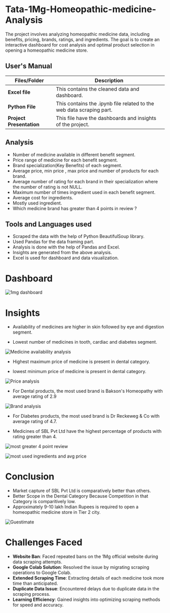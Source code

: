 # Tata-1Mg-Homeopathic-medicine-Analysis

The project involves analyzing homeopathic medicine data, including benefits, pricing, brands, ratings, and ingredients. The goal is to create an interactive dashboard for cost analysis and optimal product selection in opening a homeopathic medicine store.


##   **User's Manual**

| Files/Folder| Description |
| ------------- | ------------- |
| **Excel file** | This contains the cleaned data and dashboard.  |
| **Python File** | This contains the .ipynb file related to the web data scraping part.  |
| **Project Presentation** | This file have the dashboards and insights of the project. |

##   Analysis

- Number of medicine available in different benefit segment.
- Price range of medicine for each benefit segment.
- Brand specialization(Key Benefits) of each segment.
- Average price, min price , max price and number of products for each brand.
- Average number of rating for each brand in their specialization where  the number of rating is not NULL.
- Maximum number of times ingredient used in each benefit segment.
- Average cost for ingredients.
- Mostly used ingredient.
- Which medicine brand has greater than 4 points in review ?



##  Tools and Languages used

- Scraped the data with the help of Python BeautifulSoup library.
- Used Pandas for the data framing part.
- Analysis is done with the help of Pandas and Excel.
- Insights are generated from the above analysis.
- Excel is used for dashboard and data visualization.

# Dashboard
![1mg dashboard](https://github.com/ankitpal154/Capstone_project/assets/139064260/e9d479ef-7ca7-4924-a389-0008cc786d79)



# Insights

- Availability of  medicines are higher in skin followed by eye and digestion segment.

- Lowest number of medicines in tooth, cardiac and diabetes segment.


![Medicine availability analysis](https://github.com/ankitpal154/Capstone_project/assets/139064260/0a592d2d-c71e-479d-82fd-4e6b552b44ee)


- Highest maximum price of medicine is present in dental category.

- lowest minimum price of medicine is present in dental category.

![Price analysis](https://github.com/ankitpal154/Capstone_project/assets/139064260/aaa5f33b-2b1c-4553-9658-75c3c1064a86)



- For Dental products, the most used brand is Bakson's Homeopathy with average rating of 2.9


![Brand analysis](https://github.com/ankitpal154/Capstone_project/assets/139064260/d5f9a4f3-c7d2-4658-8bd9-4459ffaa5ade)




- For Diabetes products, the most used brand is Dr Reckeweg & Co with average rating of 4.7.

- Medicines of SBL Pvt Ltd have the highest percentage of products with rating greater than 4.


![most greater 4 point review](https://github.com/ankitpal154/Capstone_project/assets/139064260/ff8a85f1-2a46-4351-808a-a820497eebaa)

![most used ingredients and avg price](https://github.com/ankitpal154/Capstone_project/assets/139064260/3b80bcaa-54e2-4dfd-9a7c-9fbdd909a33f)
# Conclusion

- Market capture of SBL Pvt Ltd is comparatively better than others.
- Better Scope in the Dental Category Because Competition in that Category is comparitively low.
- Approximately 9-10 lakh Indian Rupees is required to open a homeopathic medicine store in Tier 2 city.
 
![Guestimate](https://github.com/ankitpal154/Capstone_project/assets/139064260/22524af8-bb53-48ef-940a-4455a0211aa0)
# Challenges Faced
- **Website Ban**: Faced repeated bans on the 1Mg official website during data scraping attempts.
- **Google Colab Solution**: Resolved the issue by migrating scraping operations to Google Colab.
- **Extended Scraping Time**: Extracting details of each medicine took more time than anticipated.
- **Duplicate Data Issue**: Encountered delays due to duplicate data in the scraping process.
- **Learning Efficiency**: Gained insights into optimizing scraping methods for speed and accuracy.
